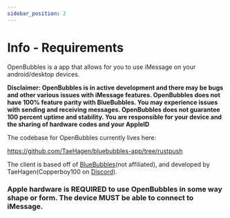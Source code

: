 ```yaml
---
sidebar_position: 2
---
```

# Info - Requirements

OpenBubbles is a app that allows for you to use iMessage on your 
android/desktop devices. 

**Disclaimer: OpenBubbles is in active development and there may be bugs and other various issues with iMessage features. 
OpenBubbles does not have 100% feature parity with BlueBubbles. 
You may experience issues with sending and receiving messages. 
OpenBubbles does not guarantee 100 percent uptime and stability. 
You are responsible for your device and the sharing of hardware codes and your AppleID**

The codebase for OpenBubbles currently lives here:

https://github.com/TaeHagen/bluebubbles-app/tree/rustpush

The client is based off of [BlueBubbles](https://bluebubbles.app/)(not affiliated), and developed by TaeHagen(Copperboy100 on [Discord](https://discord.gg/98fWS4AQqN)).

### Apple hardware is REQUIRED to use OpenBubbles in some way shape or form. The device MUST be able to connect to iMessage.


